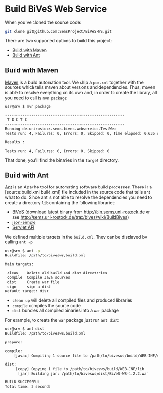 Build BiVeS Web Service 
=========================
When you've cloned the source code:

```sh
git clone git@github.com:SemsProject/BiVeS-WS.git
```

There are two supported options to build this project:

* [Build with Maven](#build-with-maven)
* [Build with Ant](#build-with-ant)


Build with Maven 
-----------------

[Maven](https://maven.apache.org/) is a build automation tool. We ship a `pom.xml` together with the sources which tells maven about versions and dependencies. Thus, maven is able to resolve everything on its own and, in order to create the library, all you need to call is `mvn package`:

```sh
usr@srv $ mvn package

-------------------------------------------------------
 T E S T S
-------------------------------------------------------
Running de.unirostock.sems.bives.webservice.TestWeb
Tests run: 4, Failures: 0, Errors: 0, Skipped: 0, Time elapsed: 0.635 sec

Results :

Tests run: 4, Failures: 0, Errors: 0, Skipped: 0
```

That done, you'll find the binaries in the `target` directory.

Build with Ant 
---------------

[Ant](https://ant.apache.org/) is an Apache tool for automating software build processes. There is a [source:build.xml build.xml] file included in the source code that tells ant what to do. Since ant is not able to resolve the dependencies you need to create a directory `lib` containing the following libraries:

* [BiVeS](http://sems.uni-rostock.de/trac/bives/wiki) (download latest binary from http://bin.sems.uni-rostock.de or see http://sems.uni-rostock.de/trac/bives/wiki/BuildBives)
* [json-simple](https://code.google.com/p/json-simple/)
* [Servlet API](http://repo1.maven.org/maven2/javax/servlet/javax.servlet-api/)

We defined multiple targets in the `build.xml`. They can be displayed by calling `ant -p`:

```sh
usr@srv $ ant -p
Buildfile: /path/to/bivesws/build.xml

Main targets:

 clean    Delete old build and dist directories
 compile  Compile Java sources
 dist     Create war file
 sign     sign a dist
Default target: dist
```

* `clean up` will delete all compiled files and produced libraries
* `compile` compiles the source code
* `dist` bundles all compiled binaries into a `war` package

For example, to create the `war` package just run `ant dist`:

```sh
usr@srv $ ant dist
Buildfile: /path/to/bivesws/build.xml

prepare:

compile:
    [javac] Compiling 1 source file to /path/to/bivesws/build/WEB-INF/classes

dist:
     [copy] Copying 1 file to /path/to/bivesws/build/WEB-INF/lib
      [jar] Building jar: /path/to/bivesws/dist/BiVeS-WS-1.2.2.war

BUILD SUCCESSFUL
Total time: 2 seconds
```

